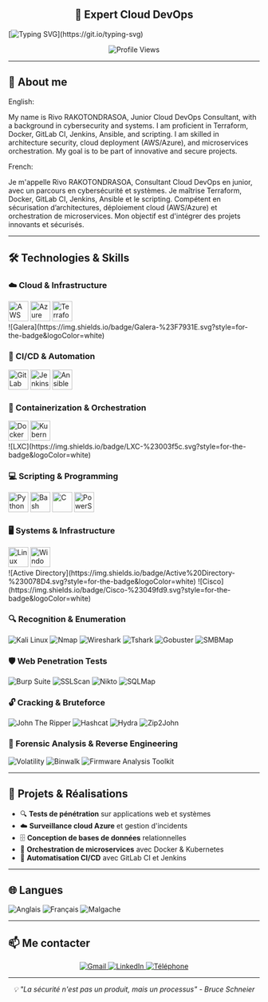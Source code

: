 <h2 align="center">🚀 Expert Cloud DevOps</h2>

[![Typing SVG](https://readme-typing-svg.demolab.com?font=Ubuntu&size=35&duration=2500&pause=1000&color=00FF66&center=true&multiline=true&width=1000&height=150&lines=Hello+World%2C+My+name+is+Rivo+!;%23OpenToWork;En+recherche+d'un+poste+en+tant+que+DevOps+junior.)](https://git.io/typing-svg)

<p align="center">
  <img src="https://komarev.com/ghpvc/?username=rivo-rakotondrasoa&color=00FF66&style=for-the-badge" alt="Profile Views" />
</p>

---

## 🎯 About me

English:

My name is Rivo RAKOTONDRASOA,
Junior Cloud DevOps Consultant, with a background in cybersecurity and systems.
I am proficient in Terraform, Docker, GitLab CI, Jenkins, Ansible, and scripting.
I am skilled in architecture security, cloud deployment (AWS/Azure), and microservices orchestration.
My goal is to be part of innovative and secure projects.

French:

Je m'appelle Rivo RAKOTONDRASOA,
Consultant Cloud DevOps en junior, avec un parcours en cybersécurité et systèmes.
Je maîtrise Terraform, Docker, GitLab CI, Jenkins, Ansible et le scripting.
Compétent en sécurisation d’architectures, déploiement cloud (AWS/Azure) et orchestration
de microservices.
Mon objectif est d'intégrer des projets innovants et sécurisés.



---

## 🛠️ Technologies & Skills

### ☁️ Cloud & Infrastructure
<p>
  <img src="https://skillicons.dev/icons?i=aws" alt="AWS" height="40"/>
  <img src="https://skillicons.dev/icons?i=azure" alt="Azure" height="40"/>
  <img src="https://skillicons.dev/icons?i=terraform" alt="Terraform" height="40">
   <br>
  ![Galera](https://img.shields.io/badge/Galera-%23F7931E.svg?style=for-the-badge&logoColor=white)
</p>

### 🔄 CI/CD & Automation
<p>
  <img src="https://skillicons.dev/icons?i=gitlab" alt="GitLab CI" height="40"/>
  <img src="https://skillicons.dev/icons?i=jenkins" alt="Jenkins" height="40"/>
  <img src="https://skillicons.dev/icons?i=ansible" alt="Ansible" height="40"/>
</p>

### 🐳 Containerization & Orchestration
<p>
  <img src="https://skillicons.dev/icons?i=docker" alt="Docker" height="40"/>
  <img src="https://skillicons.dev/icons?i=kubernetes" alt="Kubernetes" height="40"/>
  <br>
  ![LXC](https://img.shields.io/badge/LXC-%23003f5c.svg?style=for-the-badge&logoColor=white)
</p>

### 💻 Scripting & Programming
<p>
  <img src="https://skillicons.dev/icons?i=python" alt="Python" height="40"/>
  <img src="https://skillicons.dev/icons?i=bash" alt="Bash" height="40"/>
  <img src="https://skillicons.dev/icons?i=c" alt="C" height="40"/>
  <img src="https://skillicons.dev/icons?i=powershell" alt="PowerShell" height="40"/>
</p>

### 🖥️ Systems & Infrastructure
<p>
  <img src="https://skillicons.dev/icons?i=linux" alt="Linux" height="40"/>
  <img src="https://skillicons.dev/icons?i=windows" alt="Windows Server" height="40"/>
  <br>
  ![Active Directory](https://img.shields.io/badge/Active%20Directory-%230078D4.svg?style=for-the-badge&logoColor=white)
  ![Cisco](https://img.shields.io/badge/Cisco-%23049fd9.svg?style=for-the-badge&logoColor=white)
</p>

### 🔍 Recognition & Enumeration
![Kali Linux](https://img.shields.io/badge/Kali%20Linux-%23268BEE.svg?style=for-the-badge&logoColor=white)
![Nmap](https://img.shields.io/badge/Nmap-%23000000.svg?style=for-the-badge&logoColor=white)
![Wireshark](https://img.shields.io/badge/Wireshark-%231679A7.svg?style=for-the-badge&logoColor=white)
![Tshark](https://img.shields.io/badge/Tshark-%231679A7.svg?style=for-the-badge&logoColor=white)
![Gobuster](https://img.shields.io/badge/Gobuster-%23FF6B35.svg?style=for-the-badge&logoColor=white)
![SMBMap](https://img.shields.io/badge/SMBMap-%23FF5722.svg?style=for-the-badge&logoColor=white)

### 🛡️ Web Penetration Tests
![Burp Suite](https://img.shields.io/badge/Burp%20Suite-%23FF6633.svg?style=for-the-badge&logoColor=white)
![SSLScan](https://img.shields.io/badge/SSLScan-%23009639.svg?style=for-the-badge&logoColor=white)
![Nikto](https://img.shields.io/badge/Nikto-%23000000.svg?style=for-the-badge&logoColor=white)
![SQLMap](https://img.shields.io/badge/SQLMap-%23336791.svg?style=for-the-badge&logoColor=white)

### 🔓 Cracking & Bruteforce
![John The Ripper](https://img.shields.io/badge/John%20The%20Ripper-%23FF0000.svg?style=for-the-badge&logoColor=white)
![Hashcat](https://img.shields.io/badge/Hashcat-%23FFD700.svg?style=for-the-badge&logoColor=black)
![Hydra](https://img.shields.io/badge/Hydra-%2300CED1.svg?style=for-the-badge&logoColor=black)
![Zip2John](https://img.shields.io/badge/Zip2John-%23800080.svg?style=for-the-badge&logoColor=white)

### 🔬 Forensic Analysis & Reverse Engineering
![Volatility](https://img.shields.io/badge/Volatility-%23FF4500.svg?style=for-the-badge&logoColor=white)
![Binwalk](https://img.shields.io/badge/Binwalk-%238A2BE2.svg?style=for-the-badge&logoColor=white)
![Firmware Analysis Toolkit](https://img.shields.io/badge/Firmware%20Analysis%20Toolkit-%23228B22.svg?style=for-the-badge&logoColor=white)

---

## 🌟 Projets & Réalisations

- 🔍 **Tests de pénétration** sur applications web et systèmes
- ☁️ **Surveillance cloud Azure** et gestion d'incidents
- 🗄️ **Conception de bases de données** relationnelles
- 🐳 **Orchestration de microservices** avec Docker & Kubernetes
- 🔧 **Automatisation CI/CD** avec GitLab CI et Jenkins

---

## 🌐 Langues

![Anglais](https://img.shields.io/badge/Anglais-B2%20Professionnel-blue?style=for-the-badge)
![Français](https://img.shields.io/badge/Français-Langue%20maternelle-green?style=for-the-badge)
![Malgache](https://img.shields.io/badge/Malgache-Langue%20maternelle-green?style=for-the-badge)

---

## 📫 Me contacter

<p align="center">
  <a href="mailto:mamonjyrivo@gmail.com">
    <img src="https://img.shields.io/badge/Gmail-D14836?style=for-the-badge&logo=gmail&logoColor=white" alt="Gmail" />
  </a>
  <a href="https://linkedin.com/in/rivo-rakotondrasoa">
    <img src="https://img.shields.io/badge/linkedin-%230077B5.svg?style=for-the-badge&logo=linkedin&logoColor=white" alt="LinkedIn" />
  </a>
  <a href="tel:0675419587">
    <img src="https://img.shields.io/badge/Téléphone-00FF66?style=for-the-badge&logo=phone&logoColor=white" alt="Téléphone" />
  </a>
</p>

---

<p align="center">
  <i>💡 "La sécurité n'est pas un produit, mais un processus" - Bruce Schneier</i>
</p>
